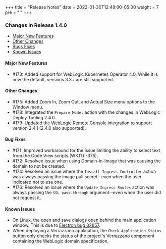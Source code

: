 +++
title = "Release Notes"
date = 2022-01-30T12:48:00-05:00
weight = 7
pre = "<b> </b>"
+++

### Changes in Release 1.4.0
- [Major New Features](#major-new-features)
- [Other Changes](#other-changes)
- [Bugs Fixes](#bug-fixes)
- [Known Issues](#known-issues)


#### Major New Features
- #173: Added support for WebLogic Kubernetes Operator 4.0.  While it is now the default, versions 3.3+ are still supported.  

#### Other Changes
- #175: Added Zoom In, Zoom Out, and Actual Size menu options to the Window menu.
- #178: Integrated the `Prepare Model` action with the changes in WebLogic Deploy Tooling 2.4.0.
- #179: Updated the [WebLogic Remote Console](https://github.com/oracle/weblogic-remote-console) integration to support version 2.4.1 (2.4.0 also supported).

#### Bug Fixes
- #171: Improved workaround for the issue limiting the ability to select text from the Code View scripts (WKTUI-375).
- #172: Resolved issue when using Domain-in-Image that was causing the domain to not be created.
- #174: Resolved an issue where the `Install Ingress Controller` action was always passing the image pull secret--even when the user indicated not to use one. 
- #176: Resolved an issue where the `Update Ingress Routes` action was always passing the `SSL pass-through` argument--even when the user did not request it.

#### Known Issues
- On Linux, the open and save dialogs open behind the main application window.  This is due to
  [Electron bug 32857](https://github.com/electron/electron/issues/32857).
- When deploying a Verrazzano application, the `Check Application Status` button only checks the status of the project's
  Verrazzano component containing the WebLogic domain specification.
